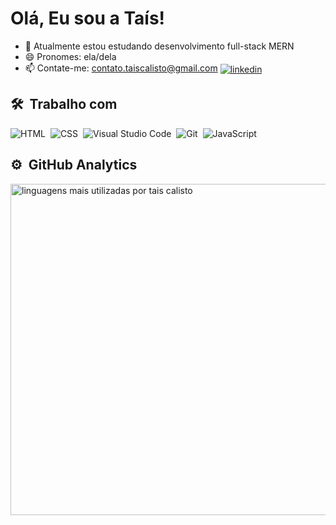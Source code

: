 <h1 align="left">Olá, Eu sou a Taís!</h1>

- 🔭 Atualmente estou estudando desenvolvimento full-stack MERN
- 😄 Pronomes: ela/dela
- 📫 Contate-me: contato.taiscalisto@gmail.com <a href="https://www.linkedin.com/in/ta%C3%ADs-calisto-43725a134/" target="_blank">
  <img align="center" src="https://img.shields.io/badge/-taiscalisto-05122A?style=flat&logo=linkedin" alt="linkedin"/>
</a>

## 🛠 &nbsp;Trabalho com
![HTML](https://img.shields.io/badge/-HTML-05122A?style=flat&logo=HTML5)&nbsp;
![CSS](https://img.shields.io/badge/-CSS-05122A?style=flat&logo=CSS3&logoColor=1572B6)&nbsp;
![Visual Studio Code](https://img.shields.io/badge/-Visual%20Studio%20Code-05122A?style=flat&logo=visual-studio-code&logoColor=007ACC)&nbsp;
![Git](https://img.shields.io/badge/-Git-05122A?style=flat&logo=git)&nbsp;
![JavaScript](https://img.shields.io/badge/-JavaScript-05122A?style=flat&logo=javascript)&nbsp;

## ⚙️ &nbsp;GitHub Analytics

<p align="left">
<img width="530em" src="https://github-readme-stats.vercel.app/api/top-langs/?username=tais-calisto&layout=compact&theme=dracula" alt="linguagens mais utilizadas por tais calisto"/>
</p>
